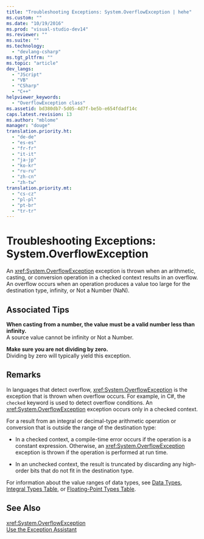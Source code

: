 ```yaml
---
title: "Troubleshooting Exceptions: System.OverflowException | hehe"
ms.custom: ""
ms.date: "10/19/2016"
ms.prod: "visual-studio-dev14"
ms.reviewer: ""
ms.suite: ""
ms.technology: 
  - "devlang-csharp"
ms.tgt_pltfrm: ""
ms.topic: "article"
dev_langs: 
  - "JScript"
  - "VB"
  - "CSharp"
  - "C++"
helpviewer_keywords: 
  - "OverflowException class"
ms.assetid: bd380db7-5d05-4d7f-be5b-e654fdadf14c
caps.latest.revision: 13
ms.author: "mblome"
manager: "douge"
translation.priority.ht: 
  - "de-de"
  - "es-es"
  - "fr-fr"
  - "it-it"
  - "ja-jp"
  - "ko-kr"
  - "ru-ru"
  - "zh-cn"
  - "zh-tw"
translation.priority.mt: 
  - "cs-cz"
  - "pl-pl"
  - "pt-br"
  - "tr-tr"
---
```

# Troubleshooting Exceptions: System.OverflowException
An <xref:System.OverflowException> exception is thrown when an arithmetic, casting, or conversion operation in a checked context results in an overflow. An overflow occurs when an operation produces a value too large for the destination type, infinity, or Not a Number (NaN).  
  
## Associated Tips  
 **When casting from a number, the value must be a valid number less than infinity.**  
 A source value cannot be infinity or Not a Number.  
  
 **Make sure you are not dividing by zero.**  
 Dividing by zero will typically yield this exception.  
  
## Remarks  
 In languages that detect overflow, <xref:System.OverflowException> is the exception that is thrown when overflow occurs. For example, in C#, the `checked` keyword is used to detect overflow conditions. An <xref:System.OverflowException> exception occurs only in a checked context.  
  
 For a result from an integral or decimal-type arithmetic operation or conversion that is outside the range of the destination type:  
  
-   In a checked context, a compile-time error occurs if the operation is a constant expression. Otherwise, an <xref:System.OverflowException> exception is thrown if the operation is performed at run time.  
  
-   In an unchecked context, the result is truncated by discarding any high-order bits that do not fit in the destination type.  
  
 For information about the value ranges of data types, see [Data Types](../Topic/Data%20Type%20Summary%20\(Visual%20Basic\).md), [Integral Types Table](../Topic/Integral%20Types%20Table%20\(C%23%20Reference\).md), or [Floating-Point Types Table](../Topic/Floating-Point%20Types%20Table%20\(C%23%20Reference\).md).  
  
## See Also  
 <xref:System.OverflowException>   
 [Use the Exception Assistant](../Topic/How%20to:%20Use%20the%20Exception%20Assistant.md)